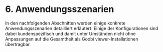 # 6. Anwendungsszenarien

In den nachfolgenden Abschnitten werden einige konkrete Anwendungsszenarien detailliert erläutert. Einige der Konfigurationen sind dabei kundenspezifisch und damit unter Umständen nicht ohne Anpassungen auf die Gesamtheit als Goobi viewer-Installationen übertragbar.

